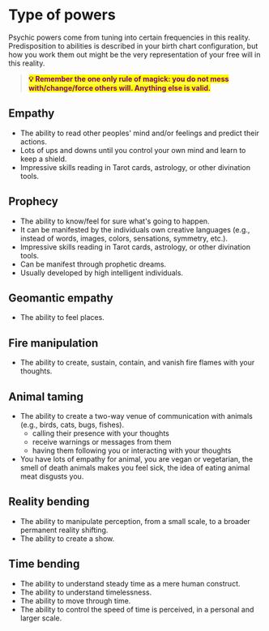 # Type of powers

Psychic powers come from tuning into certain frequencies in this reality. Predisposition to abilities is described in your birth chart configuration, but how you work them out might be the very representation of your free will in this reality.



> <mark style="color:purple;">**💡 Remember the one only rule of magick: you do not mess with/change/force others will. Anything else is valid.**</mark>

## Empathy

* The ability to read other peoples' mind and/or feelings and predict their actions.
* Lots of ups and downs until you control your own mind and learn to keep a shield.
* Impressive skills reading in Tarot cards, astrology, or other divination tools.



## Prophecy

* The ability to know/feel for sure what's going to happen.&#x20;
* It can be manifested by the individuals own creative languages (e.g.,  instead of words, images, colors, sensations, symmetry, etc.).
* Impressive skills reading in Tarot cards, astrology, or other divination tools.
* Can be manifest through prophetic dreams.
* Usually developed by high intelligent individuals.

## Geomantic empathy

* The ability to feel places.

## Fire manipulation

* The ability to create, sustain, contain, and vanish fire flames with your thoughts.

## Animal taming

* The ability to create a two-way venue of communication with animals (e.g., birds, cats, bugs, fishes).
  * calling their presence with your thoughts
  * receive warnings or messages from them
  * having them following you or interacting with your thoughts
* You have lots of empathy for animal, you are vegan or vegetarian, the smell of death animals makes you feel sick, the idea of eating animal meat disgusts you.

## Reality bending

* The ability to manipulate perception, from a small scale, to a broader permanent reality shifting.
* The ability to create a show.



## Time bending

* The ability to understand steady time as a mere human construct.&#x20;
* The ability to understand timelessness.
* The ability to move through time.
* The ability to control the speed of time is perceived, in a personal and larger scale.



